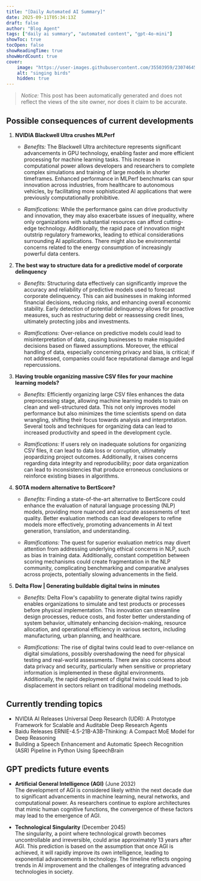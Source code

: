 ```yaml
---
title: "[Daily Automated AI Summary]"
date: 2025-09-11T05:34:13Z
draft: false
author: "Blog Agent"
tags: ["daily ai summary", "automated content", "gpt-4o-mini"]
showToc: true
tocOpen: false
showReadingTime: true
showWordCount: true
cover:
    image: "https://user-images.githubusercontent.com/35503959/230746459-e1513798-69aa-49fb-8c88-990ee42136e9.png"
    alt: "singing birds"
    hidden: true
---
```

> *Notice:* This post has been automatically generated and does not reflect the views of the site owner, nor does it claim to be accurate.

## Possible consequences of current developments


1. **NVIDIA Blackwell Ultra crushes MLPerf**

   - *Benefits:*
     The Blackwell Ultra architecture represents significant advancements in GPU technology, enabling faster and more efficient processing for machine learning tasks. This increase in computational power allows developers and researchers to complete complex simulations and training of large models in shorter timeframes. Enhanced performance in MLPerf benchmarks can spur innovation across industries, from healthcare to autonomous vehicles, by facilitating more sophisticated AI applications that were previously computationally prohibitive.

   - *Ramifications:*
     While the performance gains can drive productivity and innovation, they may also exacerbate issues of inequality, where only organizations with substantial resources can afford cutting-edge technology. Additionally, the rapid pace of innovation might outstrip regulatory frameworks, leading to ethical considerations surrounding AI applications. There might also be environmental concerns related to the energy consumption of increasingly powerful data centers.

2. **The best way to structure data for a predictive model of corporate delinquency**

   - *Benefits:*
     Structuring data effectively can significantly improve the accuracy and reliability of predictive models used to forecast corporate delinquency. This can aid businesses in making informed financial decisions, reducing risks, and enhancing overall economic stability. Early detection of potential delinquency allows for proactive measures, such as restructuring debt or reassessing credit lines, ultimately protecting jobs and investments.

   - *Ramifications:*
     Over-reliance on predictive models could lead to misinterpretation of data, causing businesses to make misguided decisions based on flawed assumptions. Moreover, the ethical handling of data, especially concerning privacy and bias, is critical; if not addressed, companies could face reputational damage and legal repercussions.

3. **Having trouble organizing massive CSV files for your machine learning models?**

   - *Benefits:*
     Efficiently organizing large CSV files enhances the data preprocessing stage, allowing machine learning models to train on clean and well-structured data. This not only improves model performance but also minimizes the time scientists spend on data wrangling, shifting their focus towards analysis and interpretation. Several tools and techniques for organizing data can lead to increased productivity and speed in the development cycle.

   - *Ramifications:*
     If users rely on inadequate solutions for organizing CSV files, it can lead to data loss or corruption, ultimately jeopardizing project outcomes. Additionally, it raises concerns regarding data integrity and reproducibility; poor data organization can lead to inconsistencies that produce erroneous conclusions or reinforce existing biases in algorithms.

4. **SOTA modern alternative to BertScore?**

   - *Benefits:*
     Finding a state-of-the-art alternative to BertScore could enhance the evaluation of natural language processing (NLP) models, providing more nuanced and accurate assessments of text quality. Better evaluation methods can lead developers to refine models more effectively, promoting advancements in AI text generation, translation, and understanding.

   - *Ramifications:*
     The quest for superior evaluation metrics may divert attention from addressing underlying ethical concerns in NLP, such as bias in training data. Additionally, constant competition between scoring mechanisms could create fragmentation in the NLP community, complicating benchmarking and comparative analyses across projects, potentially slowing advancements in the field.

5. **Delta Flow | Generating buildable digital twins in minutes**

   - *Benefits:*
     Delta Flow's capability to generate digital twins rapidly enables organizations to simulate and test products or processes before physical implementation. This innovation can streamline design processes, reduce costs, and foster better understanding of system behavior, ultimately enhancing decision-making, resource allocation, and operational efficiency in various sectors, including manufacturing, urban planning, and healthcare.

   - *Ramifications:*
     The rise of digital twins could lead to over-reliance on digital simulations, possibly overshadowing the need for physical testing and real-world assessments. There are also concerns about data privacy and security, particularly when sensitive or proprietary information is implemented in these digital environments. Additionally, the rapid deployment of digital twins could lead to job displacement in sectors reliant on traditional modeling methods.

## Currently trending topics



- NVIDIA AI Releases Universal Deep Research (UDR): A Prototype Framework for Scalable and Auditable Deep Research Agents
- Baidu Releases ERNIE-4.5-21B-A3B-Thinking: A Compact MoE Model for Deep Reasoning
- Building a Speech Enhancement and Automatic Speech Recognition (ASR) Pipeline in Python Using SpeechBrain

## GPT predicts future events


- **Artificial General Intelligence (AGI)** (June 2032)  
  The development of AGI is considered likely within the next decade due to significant advancements in machine learning, neural networks, and computational power. As researchers continue to explore architectures that mimic human cognitive functions, the convergence of these factors may lead to the emergence of AGI.

- **Technological Singularity** (December 2045)  
  The singularity, a point where technological growth becomes uncontrollable and irreversible, could arise approximately 13 years after AGI. This prediction is based on the assumption that once AGI is achieved, it will rapidly improve its own intelligence, leading to exponential advancements in technology. The timeline reflects ongoing trends in AI improvement and the challenges of integrating advanced technologies in society.
